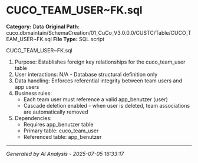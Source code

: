 # CUCO_TEAM_USER~FK.sql

**Category:** Data
**Original Path:** cuco.dbmaintain/SchemaCreation/01_CuCo_V3.0.0.0/CUSTC/Table/CUCO_TEAM_USER~FK.sql
**File Type:** SQL script

CUCO_TEAM_USER~FK.sql
1. Purpose: Establishes foreign key relationships for the cuco_team_user table
2. User interactions: N/A - Database structural definition only
3. Data handling: Enforces referential integrity between team users and app users
4. Business rules:
   - Each team user must reference a valid app_benutzer (user)
   - Cascade deletion enabled - when user is deleted, team associations are automatically removed
5. Dependencies:
   - Requires app_benutzer table
   - Primary table: cuco_team_user
   - Referenced table: app_benutzer

---
*Generated by AI Analysis - 2025-07-05 16:33:17*
